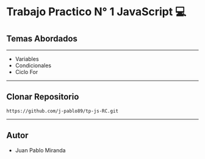 # Trabajo Practico N° 1 JavaScript 💻
## Temas Abordados
___
-  Variables
-  Condicionales
-  Ciclo For
___
## Clonar Repositorio

```
https://github.com/j-pablo89/tp-js-RC.git
```
___

## Autor
- Juan Pablo Miranda
